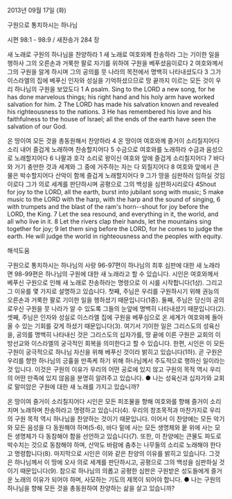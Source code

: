 2013년 09월 17일 (화)

구원으로 통치하시는 하나님



시편 98:1 - 98:9 / 새찬송가 284 장


새 노래로 구원의 하나님을 찬양하라
1 새 노래로 여호와께 찬송하라 그는 기이한 일을 행하사 그의 오른손과 거룩한 팔로 자기를 위하여 구원을 베푸셨음이로다 2 여호와께서 그의 구원을 알게 하시며 그의 공의를 뭇 나라의 목전에서 명백히 나타내셨도다 3 그가 이스라엘의 집에 베푸신 인자와 성실을 기억하셨으므로 땅 끝까지 이르는 모든 것이 우리 하나님의 구원을 보았도다
1 A psalm. Sing to the LORD a new song, for he has done marvelous things; his right hand and his holy arm have worked salvation for him. 2 The LORD has made his salvation known and revealed his righteousness to the nations. 3 He has remembered his love and his faithfulness to the house of Israel; all the ends of the earth have seen the salvation of our God.

온 땅이여 모든 것을 총동원해서 찬양하라
4 온 땅이여 여호와께 즐거이 소리칠지어다 소리 내어 즐겁게 노래하며 찬송할지어다 5 수금으로 여호와를 노래하라 수금과 음성으로 노래할지어다 6 나팔과 호각 소리로 왕이신 여호와 앞에 즐겁게 소리칠지어다 7 바다와 거기 충만한 것과 세계와 그 중에 거주하는 자는 다 외칠지어다 8 여호와 앞에서 큰 물은 박수할지어다 산악이 함께 즐겁게 노래할지어다 9 그가 땅을 심판하러 임하실 것임이로다 그가 의로 세계를 판단하시며 공평으로 그의 백성을 심판하시리로다
4Shout for joy to the LORD, all the earth, burst into jubilant song with music; 5 make music to the LORD with the harp, with the harp and the sound of singing, 6 with trumpets and the blast of the ram's horn--shout for joy before the LORD, the King. 7 Let the sea resound, and everything in it, the world, and all who live in it. 8 Let the rivers clap their hands, let the mountains sing together for joy; 9 let them sing before the LORD, for he comes to judge the earth. He will judge the world in righteousness and the peoples with equity.

해석도움





구원으로 통치하시는 하나님의 사랑 
96-97편이 하나님의 최후 심판에 대한 새 노래라면 98-99편은 하나님의 구원에 대한 새 노래라고 할 수 있습니다. 시인은 여호와께서 베푸신 구원으로 인해 새 노래로 찬송하라는 명령으로 이 시를 시작합니다(1상). 그리고 그 이유를 몇 가지로 설명하고 있습니다. 첫째, 주님은 우리를 구원하시기 위해 권능의 오른손과 거룩한 팔로 기이한 일을 행하셨기 때문입니다(1중). 둘째, 주님은 당신의 공의로우신 구원을 뭇 나라가 알 수 있도록 그들의 눈앞에 명백히 나타내셨기 때문입니다(2). 셋째, 주님은 인자와 성실로 이스라엘 집에 구원을 베푸심으로 온 세계가 여호와께 돌아올 수 있는 기회를 갖게 하셨기 때문입니다(3). 여기서 기이한 일은 그리스도의 성육신을, 공의를 명백히 나타내신 것은 그리스도의 십자가를, 땅 끝에 이른 구원은 교회의 이방선교와 이스라엘의 궁극적인 회복을 의미한다고 할 수 있습니다. 한편, 시인은 이 모든 구원이 궁극적으로 하나님 자신을 위해 베푸신 것이라 밝히고 있습니다(1하). 곧 구원은 우리를 향한 하나님의 긍휼을 만족케 하기 위해 하나님께서 주도적으로 행하신 일이라는 것 입니다. 이것은 구원의 이유가 우리의 어떤 공로에 있지 않고 구원의 목적 역시 우리의 어떤 만족에 있지 않음을 분명히 알려주고 있습니다.
● 나는 성육신과 십자가와 교회로 말미암은 구원에 대한 새 노래를 가지고 있습니까?

온 땅이여 즐거이 소리칠지어다 
시인은 모든 피조물을 향해 여호와를 향해 즐거이 소리치며 노래하며 찬송하라고 명령하고 있습니다(4). 우리의 창조목적과 마찬가지로 우리의 구원 목적 역시 하나님을 찬양하는 것이기 때문입니다. 이어서 이 찬양에는 모든 악기와 모든 음성을 다 동원해야 하며(5-6), 바다 밑에 사는 모든 생명체와 뭍 위에 사는 모든 생명체가 다 동참해야 함을 선언하고 있습니다(7). 또한, 이 찬양에는 큰물도 파도로 박수치는 것으로 동참해야 하며, 산악도 바람에 춤추는 나무들의 소리로 노래해야 한다고 명령합니다(8). 마지막으로 시인은 이와 같은 찬양의 이유를 밝히고 있습니다. 그것은 하나님께서 이 땅에 오사 의로 세계를 판단하시고, 공평으로 그의 백성을 심판하실 것이기 때문입니다(9). 참으로 하나님의 의롭고 공평한 심판은 구원받은 성도들에게 즐거운 노래의 이유가 되어야 하며, 사모하는 기도의 제목이 되어야 합니다.
● 나는 구원의 하나님을 향해 모든 것을 총동원하여 찬양하는 삶을 살고 있습니까?